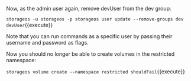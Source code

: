 Now, as the admin user again, remove devUser from the dev group:

`storageos -u storageos -p storageos user update --remove-groups dev devUser`{{execute}}

Note that you can run commands as a specific user by passing their username and
password as flags.

Now you should no longer be able to create volumes in the restricted namespace:

`storageos volume create --namespace restricted shouldFail`{{execute}}
